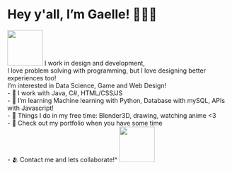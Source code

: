 <h1> Hey y'all, I’m Gaelle! 🧑🏾‍💻 </h1>
<img src="https://media.baamboozle.com/uploads/images/1006/1630619695_555518_gif-url.gif" width="80" height="80" />
I work in design and development, <br/>
I love problem solving with programming, but I love designing better experiences too! <br/>
I’m interested in Data Science, Game and Web Design! <br/>
- 🐇 I work with Java, C#, HTML/CSS/JS <br/>
- 🌱 I’m learning Machine learning with Python, Database with mySQL, APIs with Javascript! <br/>
- 💞️ Things I do in my free time: Blender3D, drawing, watching anime <3 <br/>
- 👀 Check out my portfolio when you have some time <br/>
- 🫂 Contact me and lets collaborate!^
<img src="https://d14eu5yur8w3te.cloudfront.net/api/v1/media/baseclub-media-uploads-production/8bbddc9b-ca75-475a-99e5-4534d89bf6cb.gif"  width="80" height="80" />

<!---
GaelleChar/GaelleChar is a ✨ special ✨ repository because its `README.md` (this file) appears on your GitHub profile.
You can click the Preview link to take a look at your changes.
--->
